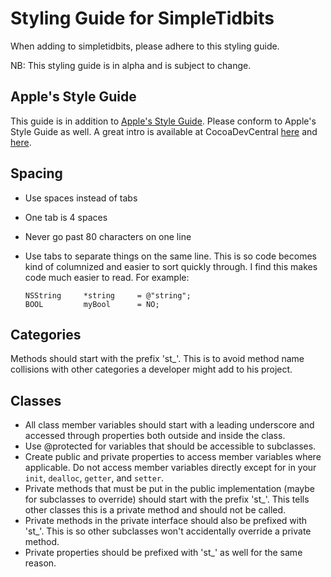 Styling Guide for SimpleTidbits
===============================

When adding to simpletidbits, please adhere to this styling guide.

NB: This styling guide is in alpha and is subject to change.


Apple's Style Guide
-------------------

This guide is in addition to [Apple's Style Guide][asg]. Please conform to Apple's Style Guide as well. A great intro is available at CocoaDevCentral [here][cdd1] and [here][cdd2].

  [asg]: http://developer.apple.com/documentation/Cocoa/Conceptual/CodingGuidelines/index.html
  [cdd1]: http://www.cocoadevcentral.com/articles/000082.php
  [cdd2]: http://www.cocoadevcentral.com/articles/000083.php


Spacing
-------

*   Use spaces instead of tabs
*   One tab is 4 spaces
*   Never go past 80 characters on one line
*   Use tabs to separate things on the same line. This is so code becomes kind of columnized and easier to sort quickly through. I find this makes code much easier to read. For example:

        NSString     *string     = @"string";
        BOOL         myBool      = NO;


Categories
----------

Methods should start with the prefix 'st_'. This is to avoid method name collisions with other categories a developer might add to his project.


Classes
-------

*   All class member variables should start with a leading underscore and accessed through properties both outside and inside the class.
*   Use @protected for variables that should be accessible to subclasses.
*   Create public and private properties to access member variables where applicable. Do not access member variables directly except for in your `init`, `dealloc`, `getter`, and `setter`.
*   Private methods that must be put in the public implementation (maybe for subclasses to override) should start with the prefix 'st_'. This tells other classes this is a private method and should not be called.
*   Private methods in the private interface should also be prefixed with 'st_'. This is so other subclasses won't accidentally override a private method.
*   Private properties should be prefixed with 'st_' as well for the same reason.